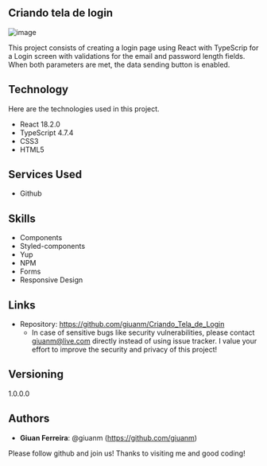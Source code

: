 ## Criando tela de login

![image](https://github.com/giuanm/Criando_Tela_de_Login/assets/76171709/d630674b-9aba-49a3-8175-e6c0261d499d)

 This project consists of creating a login page using React with TypeScrip for a Login screen with validations for the email and password length fields. When both parameters are met, the data sending button is enabled.

## Technology 

Here are the technologies used in this project.

* React 18.2.0
* TypeScript 4.7.4
* CSS3
* HTML5

## Services Used

* Github

## Skills
* Components
* Styled-components
* Yup
* NPM
* Forms
* Responsive Design

## Links
  - Repository: https://github.com/giuanm/Criando_Tela_de_Login
    - In case of sensitive bugs like security vulnerabilities, please contact
      giuanm@live.com directly instead of using issue tracker. 
      I value your effort to improve the security and privacy of this project!

  ## Versioning

  1.0.0.0


  ## Authors
  
  * **Giuan Ferreira**: @giuanm (https://github.com/giuanm)

  Please follow github and join us!
  Thanks to visiting me and good coding!

